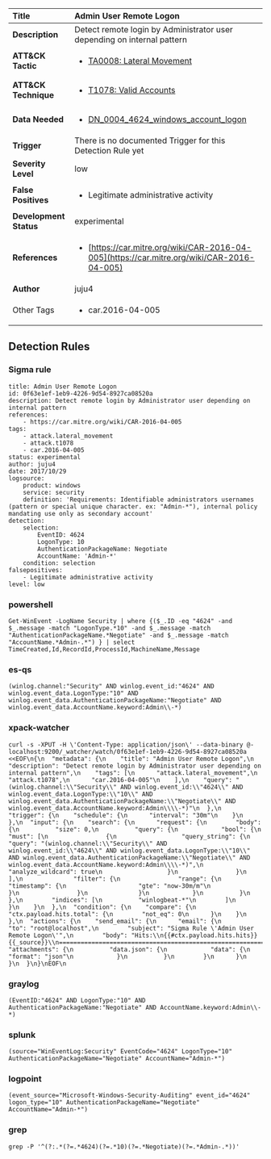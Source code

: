 | Title                    | Admin User Remote Logon       |
|:-------------------------|:------------------|
| **Description**          | Detect remote login by Administrator user depending on internal pattern |
| **ATT&amp;CK Tactic**    |  <ul><li>[TA0008: Lateral Movement](https://attack.mitre.org/tactics/TA0008)</li></ul>  |
| **ATT&amp;CK Technique** | <ul><li>[T1078: Valid Accounts](https://attack.mitre.org/techniques/T1078)</li></ul>  |
| **Data Needed**          | <ul><li>[DN_0004_4624_windows_account_logon](../Data_Needed/DN_0004_4624_windows_account_logon.md)</li></ul>  |
| **Trigger**              |  There is no documented Trigger for this Detection Rule yet  |
| **Severity Level**       | low |
| **False Positives**      | <ul><li>Legitimate administrative activity</li></ul>  |
| **Development Status**   | experimental |
| **References**           | <ul><li>[https://car.mitre.org/wiki/CAR-2016-04-005](https://car.mitre.org/wiki/CAR-2016-04-005)</li></ul>  |
| **Author**               | juju4 |
| Other Tags           | <ul><li>car.2016-04-005</li></ul> | 

## Detection Rules

### Sigma rule

```
title: Admin User Remote Logon
id: 0f63e1ef-1eb9-4226-9d54-8927ca08520a
description: Detect remote login by Administrator user depending on internal pattern
references:
    - https://car.mitre.org/wiki/CAR-2016-04-005
tags:
    - attack.lateral_movement
    - attack.t1078
    - car.2016-04-005
status: experimental
author: juju4
date: 2017/10/29
logsource:
    product: windows
    service: security
    definition: 'Requirements: Identifiable administrators usernames (pattern or special unique character. ex: "Admin-*"), internal policy mandating use only as secondary account'
detection:
    selection:
        EventID: 4624
        LogonType: 10
        AuthenticationPackageName: Negotiate
        AccountName: 'Admin-*'
    condition: selection
falsepositives:
    - Legitimate administrative activity
level: low

```





### powershell
    
```
Get-WinEvent -LogName Security | where {($_.ID -eq "4624" -and $_.message -match "LogonType.*10" -and $_.message -match "AuthenticationPackageName.*Negotiate" -and $_.message -match "AccountName.*Admin-.*") } | select TimeCreated,Id,RecordId,ProcessId,MachineName,Message
```


### es-qs
    
```
(winlog.channel:"Security" AND winlog.event_id:"4624" AND winlog.event_data.LogonType:"10" AND winlog.event_data.AuthenticationPackageName:"Negotiate" AND winlog.event_data.AccountName.keyword:Admin\\-*)
```


### xpack-watcher
    
```
curl -s -XPUT -H \'Content-Type: application/json\' --data-binary @- localhost:9200/_watcher/watch/0f63e1ef-1eb9-4226-9d54-8927ca08520a <<EOF\n{\n  "metadata": {\n    "title": "Admin User Remote Logon",\n    "description": "Detect remote login by Administrator user depending on internal pattern",\n    "tags": [\n      "attack.lateral_movement",\n      "attack.t1078",\n      "car.2016-04-005"\n    ],\n    "query": "(winlog.channel:\\"Security\\" AND winlog.event_id:\\"4624\\" AND winlog.event_data.LogonType:\\"10\\" AND winlog.event_data.AuthenticationPackageName:\\"Negotiate\\" AND winlog.event_data.AccountName.keyword:Admin\\\\-*)"\n  },\n  "trigger": {\n    "schedule": {\n      "interval": "30m"\n    }\n  },\n  "input": {\n    "search": {\n      "request": {\n        "body": {\n          "size": 0,\n          "query": {\n            "bool": {\n              "must": [\n                {\n                  "query_string": {\n                    "query": "(winlog.channel:\\"Security\\" AND winlog.event_id:\\"4624\\" AND winlog.event_data.LogonType:\\"10\\" AND winlog.event_data.AuthenticationPackageName:\\"Negotiate\\" AND winlog.event_data.AccountName.keyword:Admin\\\\-*)",\n                    "analyze_wildcard": true\n                  }\n                }\n              ],\n              "filter": {\n                "range": {\n                  "timestamp": {\n                    "gte": "now-30m/m"\n                  }\n                }\n              }\n            }\n          }\n        },\n        "indices": [\n          "winlogbeat-*"\n        ]\n      }\n    }\n  },\n  "condition": {\n    "compare": {\n      "ctx.payload.hits.total": {\n        "not_eq": 0\n      }\n    }\n  },\n  "actions": {\n    "send_email": {\n      "email": {\n        "to": "root@localhost",\n        "subject": "Sigma Rule \'Admin User Remote Logon\'",\n        "body": "Hits:\\n{{#ctx.payload.hits.hits}}{{_source}}\\n================================================================================\\n{{/ctx.payload.hits.hits}}",\n        "attachments": {\n          "data.json": {\n            "data": {\n              "format": "json"\n            }\n          }\n        }\n      }\n    }\n  }\n}\nEOF\n
```


### graylog
    
```
(EventID:"4624" AND LogonType:"10" AND AuthenticationPackageName:"Negotiate" AND AccountName.keyword:Admin\\-*)
```


### splunk
    
```
(source="WinEventLog:Security" EventCode="4624" LogonType="10" AuthenticationPackageName="Negotiate" AccountName="Admin-*")
```


### logpoint
    
```
(event_source="Microsoft-Windows-Security-Auditing" event_id="4624" logon_type="10" AuthenticationPackageName="Negotiate" AccountName="Admin-*")
```


### grep
    
```
grep -P '^(?:.*(?=.*4624)(?=.*10)(?=.*Negotiate)(?=.*Admin-.*))'
```



